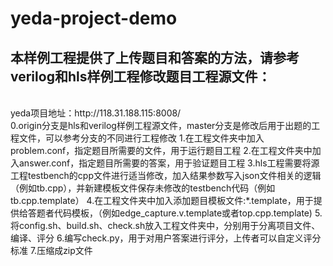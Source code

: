 # yeda-project-demo

## 本样例工程提供了上传题目和答案的方法，请参考verilog和hls样例工程修改题目工程源文件：
<br />
yeda项目地址：http://118.31.188.115:8008/
<br />
0.origin分支是hls和verilog样例工程源文件，master分支是修改后用于出题的工程文件，可以参考分支的不同进行工程修改
1.在工程文件夹中加入problem.conf，指定题目所需要的文件，用于运行题目工程  
2.在工程文件夹中加入answer.conf，指定题目所需要的答案，用于验证题目工程  
3.hls工程需要将源工程testbench的cpp文件进行适当修改，加入结果参数写入json文件相关的逻辑（例如tb.cpp），并新建模板文件保存未修改的testbench代码（例如tb.cpp.template）  
4.在工程文件夹中加入添加题目模板文件:*.template，用于提供给答题者代码模板，（例如edge_capture.v.template或者top.cpp.template)   
5.将config.sh、build.sh、check.sh放入工程文件夹中，分别用于分离项目文件、编译、评分  
6.编写check.py，用于对用户答案进行评分，上传者可以自定义评分标准  
7.压缩成zip文件  

